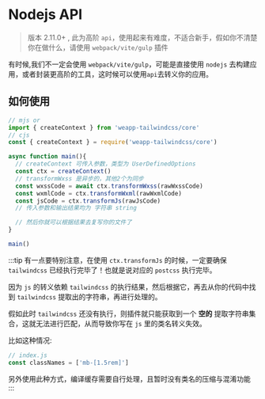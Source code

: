 # Nodejs API

> 版本 2.11.0+ , 此为高阶 `api`，使用起来有难度，不适合新手，假如你不清楚你在做什么，请使用 `webpack/vite/gulp` 插件

有时候,我们不一定会使用 `webpack/vite/gulp`，可能是直接使用 `nodejs` 去构建应用，或者封装更高阶的工具，这时候可以使用`api`去转义你的应用。

## 如何使用

```js
// mjs or
import { createContext } from 'weapp-tailwindcss/core'
// cjs
const { createContext } = require('weapp-tailwindcss/core')

async function main(){
  // createContext 可传入参数，类型为 UserDefinedOptions
  const ctx = createContext()
  // transformWxss 是异步的，其他2个为同步
  const wxssCode = await ctx.transformWxss(rawWxssCode)
  const wxmlCode = ctx.transformWxml(rawWxmlCode)
  const jsCode = ctx.transformJs(rawJsCode)
  // 传入参数和输出结果均为 字符串 string

  // 然后你就可以根据结果去复写你的文件了
}

main()
```

:::tip
有一点要特别注意，在使用 `ctx.transformJs` 的时候，一定要确保 `tailwindcss` 已经执行完毕了！也就是说对应的 `postcss` 执行完毕。

因为 `js` 的转义依赖 `tailwindcss` 的执行结果，然后根据它，再去从你的代码中找到 `tailwindcss` 提取出的字符串，再进行处理的。

假如此时 `tailwindcss` 还没有执行，则插件就只能获取到一个 **空的** 提取字符串集合，这就无法进行匹配，从而导致你写在 `js` 里的类名转义失效。

比如这种情况:

```js
// index.js
const classNames = ['mb-[1.5rem]']
```

另外使用此种方式，编译缓存需要自行处理，且暂时没有类名的压缩与混淆功能
:::
